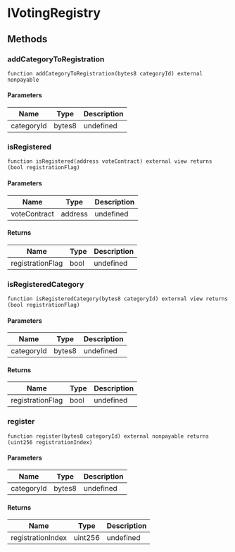 # IVotingRegistry









## Methods

### addCategoryToRegistration

```solidity
function addCategoryToRegistration(bytes8 categoryId) external nonpayable
```





#### Parameters

| Name | Type | Description |
|---|---|---|
| categoryId | bytes8 | undefined |

### isRegistered

```solidity
function isRegistered(address voteContract) external view returns (bool registrationFlag)
```





#### Parameters

| Name | Type | Description |
|---|---|---|
| voteContract | address | undefined |

#### Returns

| Name | Type | Description |
|---|---|---|
| registrationFlag | bool | undefined |

### isRegisteredCategory

```solidity
function isRegisteredCategory(bytes8 categoryId) external view returns (bool registrationFlag)
```





#### Parameters

| Name | Type | Description |
|---|---|---|
| categoryId | bytes8 | undefined |

#### Returns

| Name | Type | Description |
|---|---|---|
| registrationFlag | bool | undefined |

### register

```solidity
function register(bytes8 categoryId) external nonpayable returns (uint256 registrationIndex)
```





#### Parameters

| Name | Type | Description |
|---|---|---|
| categoryId | bytes8 | undefined |

#### Returns

| Name | Type | Description |
|---|---|---|
| registrationIndex | uint256 | undefined |




